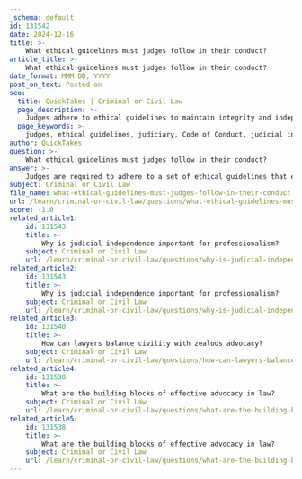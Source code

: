 ```yaml
---
_schema: default
id: 131542
date: 2024-12-16
title: >-
    What ethical guidelines must judges follow in their conduct?
article_title: >-
    What ethical guidelines must judges follow in their conduct?
date_format: MMM DD, YYYY
post_on_text: Posted on
seo:
  title: QuickTakes | Criminal or Civil Law
  page_description: >-
    Judges adhere to ethical guidelines to maintain integrity and independence, ensure impartiality, and avoid impropriety, as outlined in the Code of Conduct for United States Judges and the new Code for Supreme Court Justices.
  page_keywords: >-
    judges, ethical guidelines, judiciary, Code of Conduct, judicial integrity, independence, impartiality, extrajudicial activities, disqualification, Supreme Court, professionalism
author: QuickTakes
question: >-
    What ethical guidelines must judges follow in their conduct?
answer: >-
    Judges are required to adhere to a set of ethical guidelines that ensure their conduct promotes the integrity and independence of the judiciary. The primary framework for these guidelines in the United States is the Code of Conduct for United States Judges, which has been in place since 1973. This Code outlines several key canons that govern judges' behavior, including:\n\n1. **Judicial Integrity and Independence**: Judges must maintain the integrity and independence of the judiciary, ensuring that their decisions are made based on the law and facts, free from external influences.\n\n2. **Judicial Diligence and Impartiality**: Judges are expected to perform their duties diligently and impartially, treating all parties with fairness and respect.\n\n3. **Permissible Extra-Judicial Activities**: While judges are allowed to engage in certain outside activities, they must avoid any that could compromise their impartiality or the appearance of impropriety.\n\n4. **Avoidance of Impropriety**: Judges must avoid not only actual impropriety but also the appearance of impropriety in all activities, both professional and personal.\n\n5. **Disqualification**: Judges are required to disqualify themselves from cases where their impartiality might reasonably be questioned, such as in situations involving personal relationships or financial interests.\n\nIn addition to these canons, the recently adopted Code of Conduct for Justices of the Supreme Court of the United States, issued on November 13, 2023, further emphasizes ethical standards for Supreme Court justices, including guidelines on receiving gifts and disqualification.\n\nOverall, these ethical guidelines are designed to uphold the public's trust in the judicial system by ensuring that judges act with integrity, impartiality, and professionalism in all aspects of their conduct.
subject: Criminal or Civil Law
file_name: what-ethical-guidelines-must-judges-follow-in-their-conduct.md
url: /learn/criminal-or-civil-law/questions/what-ethical-guidelines-must-judges-follow-in-their-conduct
score: -1.0
related_article1:
    id: 131543
    title: >-
        Why is judicial independence important for professionalism?
    subject: Criminal or Civil Law
    url: /learn/criminal-or-civil-law/questions/why-is-judicial-independence-important-for-professionalism
related_article2:
    id: 131543
    title: >-
        Why is judicial independence important for professionalism?
    subject: Criminal or Civil Law
    url: /learn/criminal-or-civil-law/questions/why-is-judicial-independence-important-for-professionalism
related_article3:
    id: 131540
    title: >-
        How can lawyers balance civility with zealous advocacy?
    subject: Criminal or Civil Law
    url: /learn/criminal-or-civil-law/questions/how-can-lawyers-balance-civility-with-zealous-advocacy
related_article4:
    id: 131538
    title: >-
        What are the building blocks of effective advocacy in law?
    subject: Criminal or Civil Law
    url: /learn/criminal-or-civil-law/questions/what-are-the-building-blocks-of-effective-advocacy-in-law
related_article5:
    id: 131538
    title: >-
        What are the building blocks of effective advocacy in law?
    subject: Criminal or Civil Law
    url: /learn/criminal-or-civil-law/questions/what-are-the-building-blocks-of-effective-advocacy-in-law
---
```


&nbsp;